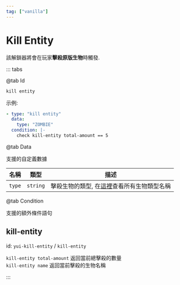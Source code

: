 ```yaml
---
tag: ["vanilla"]
---
```


# Kill Entity

該解鎖器將會在玩家**擊殺原版生物**時觸發.

::: tabs

@tab Id

`kill entity`

示例:

```yaml
- type: "kill entity"
  data:
    type: "ZOMBIE"
  condition: |-
    check kill-entity total-amount == 5
```

@tab Data

支援的自定義數據

| 名稱 | 類型 | 描述 |
| --- | --- | --- |
| `type` | `string` | 擊殺生物的類型, 在[這裡](https://bukkit.windit.net/javadoc/org/bukkit/entity/EntityType.html)查看所有生物類型名稱 |

@tab Condition

支援的額外條件語句

## kill-entity

id: `yui-kill-entity` / `kill-entity`  

`kill-entity total-amount` 返回當前總擊殺的數量  
`kill-entity name` 返回當前擊殺的生物名稱  

:::